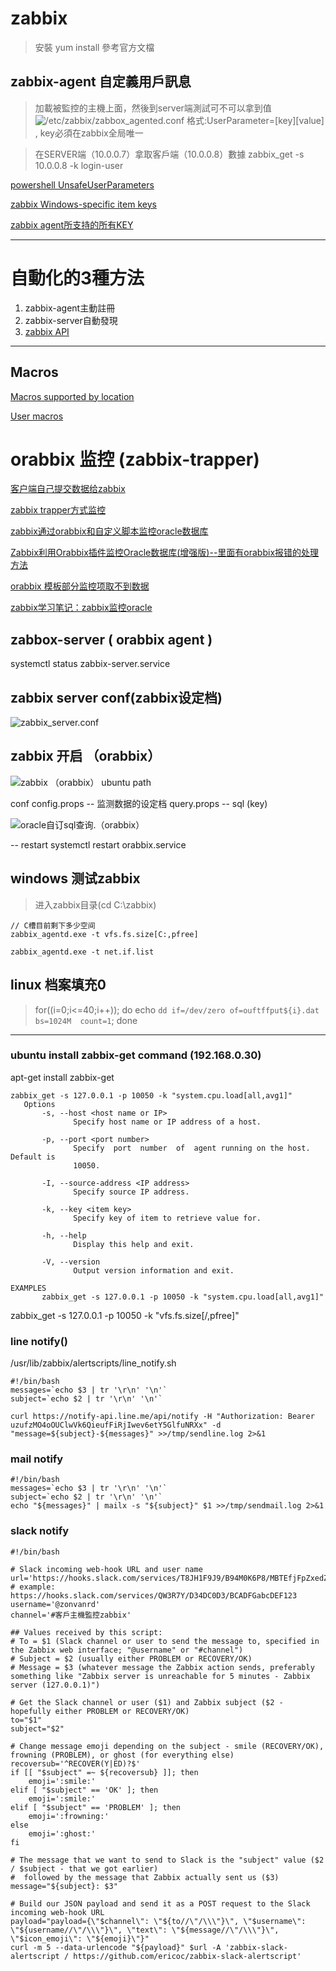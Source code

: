 # zabbix 




> 安裝 yum install 參考官方文檔


## zabbix-agent 自定義用戶訊息
> 加載被監控的主機上面，然後到server端測試可不可以拿到值
![/etc/zabbix/zabbox_agented.conf](./images/2018-06-02_112506.png)
格式:UserParameter=[key][value] , key必須在zabbix全局唯一

> 在SERVER端（10.0.0.7）拿取客戶端（10.0.0.8）數據
zabbix_get -s 10.0.0.8 -k login-user


[powershell UnsafeUserParameters](http://my-fish-it.blogspot.com/2017/03/ss-zabbix-32-userparameter-windows.html)

[zabbix Windows-specific item keys](https://www.zabbix.com/documentation/3.4/manual/config/items/itemtypes/zabbix_agent/win_keys)

[zabbix agent所支持的所有KEY](http://blog.51cto.com/skykws8023/1619075)

---

# 自動化的3種方法

1. zabbix-agent主動註冊
2. zabbix-server自動發現
3. [zabbix API](https://www.zabbix.com/documentation/3.4/zh/manual/api/reference/host/create)


---


## Macros
[Macros supported by location](https://www.zabbix.com/documentation/3.4/manual/appendix/macros/supported_by_location)

[User macros](https://www.zabbix.com/documentation/3.4/manual/config/macros/usermacros)


# orabbix 监控 (zabbix-trapper)


[客户端自己提交数据给zabbix](http://www.ttlsa.com/zabbix/zabbix-trapper/)

[zabbix trapper方式监控](http://blog.51cto.com/ityunwei2017/1895003)









[zabbix通过orabbix和自定义脚本监控oracle数据库](https://blog.csdn.net/cuiyan1982/article/details/76889576)

[Zabbix利用Orabbix插件监控Oracle数据库(增强版)--里面有orabbix报错的处理方法](https://blog.csdn.net/cuiyan1982/article/details/77051318)

[orabbix 模板部分监控项取不到数据](https://blog.csdn.net/fengyingyuechou/article/details/75195978)

[zabbix学习笔记：zabbix监控oracle](https://blog.csdn.net/linux_player_c/article/details/53005347)















## zabbox-server ( orabbix agent )

systemctl status zabbix-server.service

## zabbix server conf(zabbix设定档)

![zabbix_server.conf](./images/2018-05-29_103000.png)



## zabbix 开启 （orabbix）

![zabbix （orabbix） ubuntu path](./images/2018-05-28_110231.png)

conf
    config.props -- 监测数据的设定档
    query.props -- sql (key)

![oracle自订sql查询.（orabbix）](./images/20180605101950133.png)


-- restart
systemctl restart orabbix.service



## windows 测试zabbix

> 进入zabbix目录(cd C:\zabbix)

```
// C槽目前剩下多少空间
zabbix_agentd.exe -t vfs.fs.size[C:,pfree]

zabbix_agentd.exe -t net.if.list

```

## linux 档案填充0

> for((i=0;i<=40;i++)); do echo `dd if=/dev/zero of=ouftffput${i}.dat  bs=1024M  count=1`; done

---

### ubuntu install zabbix-get command (192.168.0.30)
apt-get install zabbix-get

```
zabbix_get -s 127.0.0.1 -p 10050 -k "system.cpu.load[all,avg1]"
   Options
       -s, --host <host name or IP>
              Specify host name or IP address of a host.

       -p, --port <port number>
              Specify  port  number  of  agent running on the host. Default is
              10050.

       -I, --source-address <IP address>
              Specify source IP address.

       -k, --key <item key>
              Specify key of item to retrieve value for.

       -h, --help
              Display this help and exit.

       -V, --version
              Output version information and exit.

EXAMPLES
       zabbix_get -s 127.0.0.1 -p 10050 -k "system.cpu.load[all,avg1]"
```

zabbix_get -s 127.0.0.1 -p 10050 -k "vfs.fs.size[/,pfree]"


### line notify()
/usr/lib/zabbix/alertscripts/line_notify.sh

```
#!/bin/bash
messages=`echo $3 | tr '\r\n' '\n'`
subject=`echo $2 | tr '\r\n' '\n'`

curl https://notify-api.line.me/api/notify -H "Authorization: Bearer uzufzMO4oOUClwVk6QieufFiRjIwev6etY5GlfuNRXx" -d "message=${subject}-${messages}" >>/tmp/sendline.log 2>&1

```




### mail notify
```
#!/bin/bash
messages=`echo $3 | tr '\r\n' '\n'`
subject=`echo $2 | tr '\r\n' '\n'`
echo "${messages}" | mailx -s "${subject}" $1 >>/tmp/sendmail.log 2>&1
```




### slack notify

```
#!/bin/bash

# Slack incoming web-hook URL and user name
url='https://hooks.slack.com/services/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'		# example: https://hooks.slack.com/services/QW3R7Y/D34DC0D3/BCADFGabcDEF123
username='@zonvanrd'
channel='#客戶主機監控zabbix'

## Values received by this script:
# To = $1 (Slack channel or user to send the message to, specified in the Zabbix web interface; "@username" or "#channel")
# Subject = $2 (usually either PROBLEM or RECOVERY/OK)
# Message = $3 (whatever message the Zabbix action sends, preferably something like "Zabbix server is unreachable for 5 minutes - Zabbix server (127.0.0.1)")

# Get the Slack channel or user ($1) and Zabbix subject ($2 - hopefully either PROBLEM or RECOVERY/OK)
to="$1"
subject="$2"

# Change message emoji depending on the subject - smile (RECOVERY/OK), frowning (PROBLEM), or ghost (for everything else)
recoversub='^RECOVER(Y|ED)?$'
if [[ "$subject" =~ ${recoversub} ]]; then
	emoji=':smile:'
elif [ "$subject" == 'OK' ]; then
	emoji=':smile:'
elif [ "$subject" == 'PROBLEM' ]; then
	emoji=':frowning:'
else
	emoji=':ghost:'
fi

# The message that we want to send to Slack is the "subject" value ($2 / $subject - that we got earlier)
#  followed by the message that Zabbix actually sent us ($3)
message="${subject}: $3"

# Build our JSON payload and send it as a POST request to the Slack incoming web-hook URL
payload="payload={\"$channel\": \"${to//\"/\\\"}\", \"$username\": \"${username//\"/\\\"}\", \"text\": \"${message//\"/\\\"}\", \"$icon_emoji\": \"${emoji}\"}"
curl -m 5 --data-urlencode "${payload}" $url -A 'zabbix-slack-alertscript / https://github.com/ericoc/zabbix-slack-alertscript'

```
















